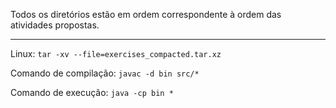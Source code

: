 Todos os diretórios estão em ordem correspondente à ordem das atividades propostas.
___
Linux:
`tar -xv --file=exercises_compacted.tar.xz`

Comando de compilação:
`javac -d bin src/*`

Comando de execução:
`java -cp bin *`

